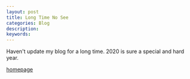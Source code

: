 ```yaml
---
layout: post
title: Long Time No See
categories: Blog
description: 
keywords: 
---
```


Haven't update my blog for a long time. 2020 is sure a special and hard year.


[homepage](/)